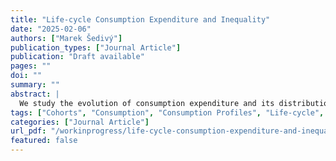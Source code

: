 ```yaml
---
title: "Life-cycle Consumption Expenditure and Inequality"
date: "2025-02-06"
authors: ["Marek Šedivý"]
publication_types: ["Journal Article"]
publication: "Draft available"
pages: ""
doi: ""
summary: ""
abstract: |
  We study the evolution of consumption expenditure and its distribution over the life-cycle. We estimate age and cohort effects relying on household-level consumption survey data, reaching several conclusions. First, we find significant differences in durable and nondurable life-cycle consumption profiles. While the former remains relatively stable until middle age and decreases afterward, the latter displays a hump-shaped profile. Second, only a few subclasses of nondurable consumption exhibit hump-shaped profiles. This group includes work-related subclasses such as clothing and personal care, food away, and transport. Third, we find that inequality in durable and nondurable consumption increases sharply around middle age.
tags: ["Cohorts", "Consumption", "Consumption Profiles", "Life-cycle", "Inequality"]
categories: ["Journal Article"]
url_pdf: "/workinprogress/life-cycle-consumption-expenditure-and-inequality.pdf"
featured: false
---
```




